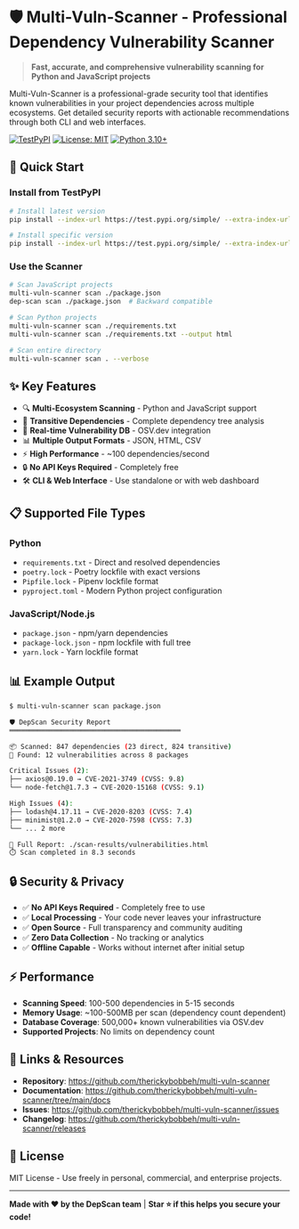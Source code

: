 # 🛡️ Multi-Vuln-Scanner - Professional Dependency Vulnerability Scanner

> **Fast, accurate, and comprehensive vulnerability scanning for Python and JavaScript projects**

Multi-Vuln-Scanner is a professional-grade security tool that identifies known vulnerabilities in your project dependencies across multiple ecosystems. Get detailed security reports with actionable recommendations through both CLI and web interfaces.

[![TestPyPI](https://img.shields.io/badge/TestPyPI-v1.0.0-blue)](https://test.pypi.org/project/multi-vuln-scanner/1.0.0/)
[![License: MIT](https://img.shields.io/badge/License-MIT-yellow.svg)](https://opensource.org/licenses/MIT)
[![Python 3.10+](https://img.shields.io/badge/python-3.10+-blue.svg)](https://www.python.org/downloads/)

## 🚀 Quick Start

### Install from TestPyPI

```bash
# Install latest version
pip install --index-url https://test.pypi.org/simple/ --extra-index-url https://pypi.org/simple/ multi-vuln-scanner

# Install specific version
pip install --index-url https://test.pypi.org/simple/ --extra-index-url https://pypi.org/simple/ multi-vuln-scanner==1.0.0
```

### Use the Scanner

```bash
# Scan JavaScript projects
multi-vuln-scanner scan ./package.json
dep-scan scan ./package.json  # Backward compatible

# Scan Python projects
multi-vuln-scanner scan ./requirements.txt
multi-vuln-scanner scan ./requirements.txt --output html

# Scan entire directory
multi-vuln-scanner scan . --verbose
```

## ✨ Key Features

- 🔍 **Multi-Ecosystem Scanning** - Python and JavaScript support
- 🌳 **Transitive Dependencies** - Complete dependency tree analysis
- 🚨 **Real-time Vulnerability DB** - OSV.dev integration
- 📊 **Multiple Output Formats** - JSON, HTML, CSV
- ⚡ **High Performance** - ~100 dependencies/second
- 🔒 **No API Keys Required** - Completely free
- 🛠️ **CLI & Web Interface** - Use standalone or with web dashboard

## 📋 Supported File Types

### Python
- `requirements.txt` - Direct and resolved dependencies
- `poetry.lock` - Poetry lockfile with exact versions
- `Pipfile.lock` - Pipenv lockfile format
- `pyproject.toml` - Modern Python project configuration

### JavaScript/Node.js  
- `package.json` - npm/yarn dependencies
- `package-lock.json` - npm lockfile with full tree
- `yarn.lock` - Yarn lockfile format

## 📊 Example Output

```bash
$ multi-vuln-scanner scan package.json

🛡️ DepScan Security Report
═══════════════════════════════════════════

📦 Scanned: 847 dependencies (23 direct, 824 transitive)
🚨 Found: 12 vulnerabilities across 8 packages

Critical Issues (2):
├── axios@0.19.0 → CVE-2021-3749 (CVSS: 9.8)
└── node-fetch@1.7.3 → CVE-2020-15168 (CVSS: 9.1)

High Issues (4):
├── lodash@4.17.11 → CVE-2020-8203 (CVSS: 7.4)
├── minimist@1.2.0 → CVE-2020-7598 (CVSS: 7.3)
└── ... 2 more

📄 Full Report: ./scan-results/vulnerabilities.html
⏱️ Scan completed in 8.3 seconds
```

## 🔒 Security & Privacy

- ✅ **No API Keys Required** - Completely free to use
- ✅ **Local Processing** - Your code never leaves your infrastructure
- ✅ **Open Source** - Full transparency and community auditing
- ✅ **Zero Data Collection** - No tracking or analytics
- ✅ **Offline Capable** - Works without internet after initial setup

## ⚡ Performance

- **Scanning Speed**: 100-500 dependencies in 5-15 seconds
- **Memory Usage**: ~100-500MB per scan (dependency count dependent)
- **Database Coverage**: 500,000+ known vulnerabilities via OSV.dev
- **Supported Projects**: No limits on dependency count

## 🔗 Links & Resources

- **Repository**: https://github.com/therickybobbeh/multi-vuln-scanner
- **Documentation**: https://github.com/therickybobbeh/multi-vuln-scanner/tree/main/docs
- **Issues**: https://github.com/therickybobbeh/multi-vuln-scanner/issues
- **Changelog**: https://github.com/therickybobbeh/multi-vuln-scanner/releases

## 📄 License

MIT License - Use freely in personal, commercial, and enterprise projects.

---

**Made with ❤️ by the DepScan team** | **Star ⭐ if this helps you secure your code!**